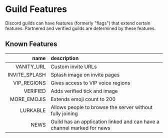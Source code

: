 # Guild Features
Discord guilds can have features (formerly "flags") that extend certain features.
Partnered and verified guilds are determined by these features.

## Known Features
| name | description |
| --: | :-- |
| VANITY\_URL | Custom invite URLs |
| INVITE\_SPLASH | Splash image on invite pages |
| VIP\_REGIONS | Gives access to VIP voice regions |
| VERIFIED | Adds verified tick and image |
| MORE\_EMOJIS | Extends emoji count to 200 |
| LURKABLE | Allows people to browse the server without fully joining |
| NEWS | Guild has an application linked and can have a channel marked for news |
